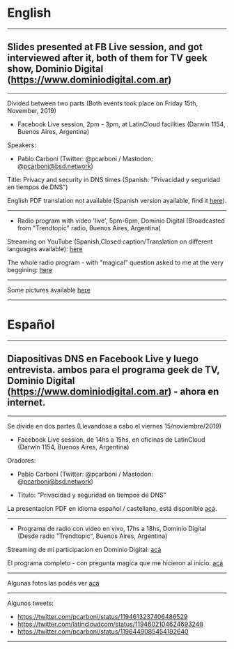 # English
---
## Slides presented at FB Live session, and got interviewed after it, both of them for TV geek show, Dominio Digital (https://www.dominiodigital.com.ar)
---

Divided between two parts (Both events took place on Friday 15th, November, 2019)

- Facebook Live session, 2pm - 3pm, at LatinCloud facilities (Darwin 1154, Buenos Aires, Argentina)

 Speakers:

  * Pablo Carboni (Twitter: @pcarboni / Mastodon: @pcarboni@bsd.network)

Title: Privacy and security in DNS times (Spanish: "Privacidad y seguridad en tiempos de DNS")

 English PDF translation not available (Spanish version available, find it [here](https://github.com/pcarboni/Presentations/blob/master/DNS/dominiodigital_fblive_interview_Nov15th_2019/Spanish/Privacidad_y_seguridad_en_tiempos_de_DNS.pdf)).

---
- Radio program with video 'live', 5pm-6pm, Dominio Digital (Broadcasted from "Trendtopic" radio, Buenos Aires, Argentina)

Streaming on YouTube (Spanish,Closed caption/Translation on different languages available): [here](https://youtu.be/g9K-X4DGNnM?t=1490)

The whole radio program - with "magical" question asked to me at the very beggining: [here](https://youtu.be/g9K-X4DGNnM?t=1)

---

Some pictures available [here](https://github.com/pcarboni/Presentations/tree/master/DNS/dominiodigital_fblive_interview_Nov15th_2019/pictures)

---
# Español
---
## Diapositivas DNS en Facebook Live y luego entrevista. ambos para el programa geek de TV, Dominio Digital (https://www.dominiodigital.com.ar) - ahora en internet.
---

Se divide en dos partes (Llevandose a cabo el viernes 15/noviembre/2019)

- Facebook Live session, de 14hs a 15hs, en oficinas de LatinCloud (Darwin 1154, Buenos Aires, Argentina)

 Oradores:
 
  * Pablo Carboni (Twitter: @pcarboni / Mastodon: @pcarboni@bsd.network)

- Titulo: "Privacidad y seguridad en tiempos de DNS"

La presentacion PDF en idioma español / castellano, está disponible [acá](https://github.com/pcarboni/Presentations/blob/master/DNS/dominiodigital_fblive_interview_Nov15th_2019/Spanish/Privacidad_y_seguridad_en_tiempos_de_DNS.pdf).

---
- Programa de radio con video en vivo, 17hs a 18hs, Dominio Digital (Desde radio "Trendtopic", Buenos Aires, Argentina)

Streaming de mi participacion en Dominio Digital: [acá](https://youtu.be/g9K-X4DGNnM?t=1490)

El programa completo - con pregunta magica que me hicieron al inicio: [acá](https://youtu.be/g9K-X4DGNnM?t=1)

---

Algunas fotos las podés ver [acá](https://github.com/pcarboni/Presentations/tree/master/DNS/dominiodigital_fblive_interview_Nov15th_2019/pictures)

---

Algunos tweets:

- https://twitter.com/pcarboni/status/1194613237406486529
- https://twitter.com/latincloudcom/status/1194602104624693248
- https://twitter.com/pcarboni/status/1196449085454192640

---
